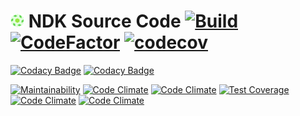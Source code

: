 [logo_source]: https://www.tinygraphs.com/labs/isogrids/hexa16/igor?theme=frogideas&numcolors=4&size=48&fmt=svg
[logo22]:      ./logo/logo22.png
[home_org]:    https://github.com/nd-toolkit
[ts_badge]:    https://travis-ci.com/nd-toolkit/source-code.svg?branch=master
[ts_home]:     https://travis-ci.com/nd-toolkit/source-code
[cf_badge]:    https://www.codefactor.io/repository/github/nd-toolkit/source-code/badge
[cf_home]:     https://www.codefactor.io/repository/github/nd-toolkit/source-code
[ccov_badge]:  https://codecov.io/gh/nd-toolkit/source-code/branch/master/graph/badge.svg
[ccov_home]:   https://codecov.io/gh/nd-toolkit/source-code

# [![LOGO][logo22]][home_org] NDK Source Code [![Build][ts_badge]][ts_home] [![CodeFactor][cf_badge]][cf_home] [![codecov][ccov_badge]][ccov_home]

[![Codacy Badge](https://api.codacy.com/project/badge/Grade/1721e518be7244ecb10f1558ae973c93)](https://app.codacy.com/app/nd-toolkit/source-code)
[![Codacy Badge](https://api.codacy.com/project/badge/Coverage/1721e518be7244ecb10f1558ae973c93)](https://app.codacy.com/app/nd-toolkit/source-code)

[![Maintainability](https://api.codeclimate.com/v1/badges/a92ab736505cb4df1add/maintainability)](https://codeclimate.com/github/nd-toolkit/source-code)
[![Code Climate](https://img.shields.io/codeclimate/maintainability-percentage/nd-toolkit/source-code.svg)](https://codeclimate.com/github/nd-toolkit/source-code)
[![Code Climate](https://img.shields.io/codeclimate/maintainability/nd-toolkit/source-code.svg)](https://codeclimate.com/github/nd-toolkit/source-code)
[![Test Coverage](https://api.codeclimate.com/v1/badges/a92ab736505cb4df1add/test_coverage)](https://codeclimate.com/github/nd-toolkit/source-code)
[![Code Climate](https://img.shields.io/codeclimate/coverage/nd-toolkit/source-code.svg)](https://codeclimate.com/github/nd-toolkit/source-code)
[![Code Climate](https://img.shields.io/codeclimate/coverage-letter/nd-toolkit/source-code.svg)](https://codeclimate.com/github/nd-toolkit/source-code)
